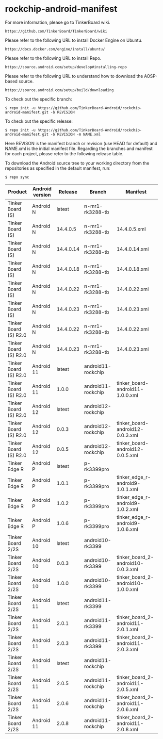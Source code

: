 # rockchip-android-manifest

For more information, please go to TinkerBoard wiki.

    https://github.com/TinkerBoard/TinkerBoard/wiki

Please refer to the following URL to install Docker Engine on Ubuntu.

    https://docs.docker.com/engine/install/ubuntu/

Please refer to the following URL to install Repo. 

    https://source.android.com/setup/develop#installing-repo

Please refer to the following URL to understand how to download the AOSP-based source.

    https://source.android.com/setup/build/downloading

To check out the specific branch:

    $ repo init -u https://github.com/TinkerBoard-Android/rockchip-android-manifest.git -b REVISION

To check out the specific release:

    $ repo init -u https://github.com/TinkerBoard-Android/rockchip-android-manifest.git -b REVISION -m NAME.xml

Here REVISON is the manifest branch or revision (use HEAD for default) and NAME.xml is the initial manifest file. Regarding the branches and manifest for each project, please refer to the following release table.

To download the Android source tree to your working directory from the repositories as specified in the default manifest, run:

    $ repo sync

|Product|Android version|Release|Branch|Manifest|
|-|-|-|-|-|
|Tinker Board (S)|Android N|latest|n-mr1-rk3288-tb||
|Tinker Board (S)|Android N|14.4.0.5|n-mr1-rk3288-tb|14.4.0.5.xml|
|Tinker Board (S)|Android N|14.4.0.14|n-mr1-rk3288-tb|14.4.0.14.xml|
|Tinker Board (S)|Android N|14.4.0.18|n-mr1-rk3288-tb|14.4.0.18.xml|
|Tinker Board (S)|Android N|14.4.0.22|n-mr1-rk3288-tb|14.4.0.22.xml|
|Tinker Board (S)|Android N|14.4.0.23|n-mr1-rk3288-tb|14.4.0.23.xml|
|Tinker Board (S) R2.0|Android N|14.4.0.22|n-mr1-rk3288-tb|14.4.0.22.xml|
|Tinker Board (S) R2.0|Android N|14.4.0.23|n-mr1-rk3288-tb|14.4.0.23.xml|
|Tinker Board (S) R2.0|Android 11|latest|android11-rockchip||
|Tinker Board (S) R2.0|Android 11|1.0.0|android11-rockchip|tinker_board-android11-1.0.0.xml|
|Tinker Board (S) R2.0|Android 12|latest|android12-rockchip||
|Tinker Board (S) R2.0|Android 12|0.0.3|android12-rockchip|tinker_board-android12-0.0.3.xml|
|Tinker Board (S) R2.0|Android 12|0.0.5|android12-rockchip|tinker_board-android12-0.0.5.xml|
|Tinker Edge R|Android P|latest|p-rk3399pro||
|Tinker Edge R|Android P|1.0.1|p-rk3399pro|tinker_edge_r-android9-1.0.1.xml|
|Tinker Edge R|Android P|1.0.2|p-rk3399pro|tinker_edge_r-android9-1.0.2.xml|
|Tinker Edge R|Android P|1.0.6|p-rk3399pro|tinker_edge_r-android9-1.0.6.xml|
|Tinker Board 2/2S|Android 10|latest|android10-rk3399||
|Tinker Board 2/2S|Android 10|0.0.3|android10-rk3399|tinker_board_2-android10-0.0.3.xml|
|Tinker Board 2/2S|Android 10|1.0.0|android10-rk3399|tinker_board_2-android10-1.0.0.xml|
|Tinker Board 2/2S|Android 11|latest|android11-rk3399||
|Tinker Board 2/2S|Android 11|2.0.1|android11-rk3399|tinker_board_2-android11-2.0.1.xml|
|Tinker Board 2/2S|Android 11|2.0.3|android11-rk3399|tinker_board_2-android11-2.0.3.xml|
|Tinker Board 2/2S|Android 11|latest|android11-rockchip||
|Tinker Board 2/2S|Android 11|2.0.5|android11-rockchip|tinker_board_2-android11-2.0.5.xml|
|Tinker Board 2/2S|Android 11|2.0.6|android11-rockchip|tinker_board_2-android11-2.0.6.xml|
|Tinker Board 2/2S|Android 11|2.0.8|android11-rockchip|tinker_board_2-android11-2.0.8.xml|
